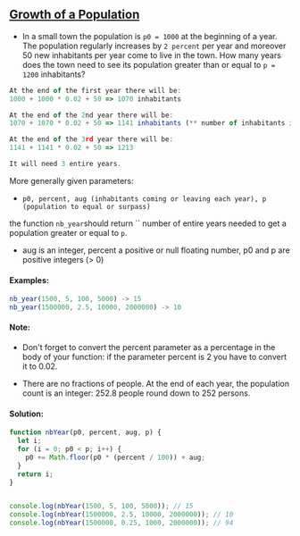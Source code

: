 ## [Growth of a Population](https://www.codewars.com/kata/563b662a59afc2b5120000c6)

- In a small town the population is `p0 = 1000` at the beginning of a year. The population regularly increases by `2 percent` per year and moreover 50 new inhabitants per year come to live in the town. How many years does the town need to see its population greater than or equal to `p = 1200` inhabitants?

```js
At the end of the first year there will be:
1000 + 1000 * 0.02 + 50 => 1070 inhabitants

At the end of the 2nd year there will be:
1070 + 1070 * 0.02 + 50 => 1141 inhabitants (** number of inhabitants is an integer **)

At the end of the 3rd year there will be:
1141 + 1141 * 0.02 + 50 => 1213

It will need 3 entire years.
```

More generally given parameters:

- `p0, percent, aug (inhabitants coming or leaving each year), p (population to equal or surpass)`

the function `nb_year`should return `` number of entire years needed to get a population greater or equal to `p`.

- aug is an integer, percent a positive or null floating number, p0 and p are positive integers (> 0)

#### Examples:

```js
nb_year(1500, 5, 100, 5000) -> 15
nb_year(1500000, 2.5, 10000, 2000000) -> 10
```

#### Note:
- Don't forget to convert the percent parameter as a percentage in the body of your function: if the parameter percent is 2 you have to convert it to 0.02.

- There are no fractions of people. At the end of each year, the population count is an integer: 252.8 people round down to 252 persons.

#### Solution:

```js
function nbYear(p0, percent, aug, p) {
  let i;
  for (i = 0; p0 < p; i++) {
    p0 += Math.floor(p0 * (percent / 100)) + aug;
  }
  return i;
}


console.log(nbYear(1500, 5, 100, 5000)); // 15
console.log(nbYear(1500000, 2.5, 10000, 2000000)); // 10
console.log(nbYear(1500000, 0.25, 1000, 2000000)); // 94
```
